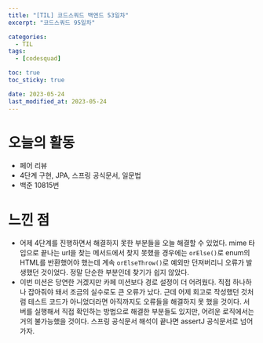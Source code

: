 ```yaml
---
title: "[TIL] 코드스쿼드 백엔드 53일차"
excerpt: "코드스쿼드 95일차"

categories:
  - TIL
tags:
  - [codesquad]

toc: true
toc_sticky: true

date: 2023-05-24
last_modified_at: 2023-05-24
---
```


# 오늘의 활동

- 페어 리뷰
- 4단계 구현, JPA, 스프링 공식문서, 일문법
- 백준 10815번

# 느낀 점

- 어제 4단계를 진행하면서 해결하지 못한 부분들을 오늘 해결할 수 있었다. mime 타입으로 끝나는 url을 찾는 메서드에서 찾지 못했을 경우에는 `orElse()`로 enum의 HTML를 반환했어야 했는데 계속 `orElseThrow()`로 예외만 던져버리니 오류가 발생했던 것이었다. 정말 단순한 부분인데 찾기가 쉽지 않았다.
- 이번 미션은 당연한 거겠지만 카페 미션보다 경로 설정이 더 어려웠다. 직접 하나하나 잡아줘야 돼서 조금의 실수로도 큰 오류가 났다. 근데 어제 회고로 작성했던 것처럼 테스트 코드가 아니었더라면 아직까지도 오류들을 해결하지 못 했을 것이다. 서버를 실행해서 직접 확인하는 방법으로 해결한 부분들도 있지만, 어려운 로직에서는 거의 불가능했을 것이다. 스프링 공식문서 해석이 끝나면 assertJ 공식문서로 넘어가자.